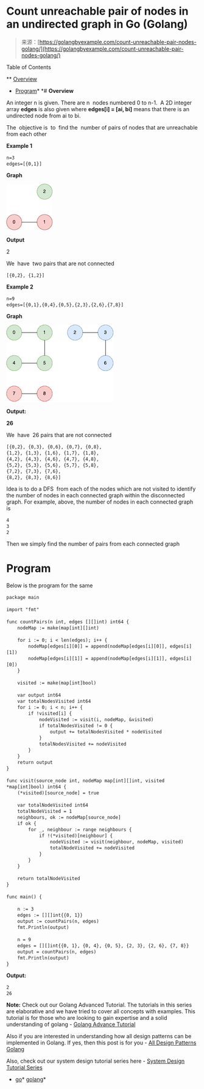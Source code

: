 <!--yml
category: 未分类
date: 2024-10-13 06:50:31
-->

# Count unreachable pair of nodes in an undirected graph in Go (Golang)

> 来源：[https://golangbyexample.com/count-unreachable-pair-nodes-golang/](https://golangbyexample.com/count-unreachable-pair-nodes-golang/)

Table of Contents

 **   [Overview](#Overview "Overview")
*   [Program](#Program "Program")*  *# **Overview**

An integer n is given. There are n  nodes numbered 0 to n-1.  A 2D integer array **edges** is also given where **edges[i] = [ai, bi]** means that there is an undirected node from ai to bi.

The  objective is  to  find the  number of pairs of nodes that are unreachable from each other

**Example 1**

```
n=3
edges=[{0,1}]
```

**Graph**

![](img/8473545ae2c070f9173a090845f5e532.png)

**Output**

2

We  have  two pairs that are not connected

```
[{0,2}, {1,2}]
```

**Example 2**

```
n=9
edges=[{0,1},{0,4},{0,5},{2,3},{2,6},{7,8}]
```

**Graph**

![](img/649eee1225b6dbfbb0bd449cfb524479.png)

**Output:**

**26**

We  have  26 pairs that are not connected

```
[{0,2}, {0,3}, {0,6}, {0,7}, {0,8},
{1,2}, {1,3}, {1,6}, {1,7}, {1,8},
{4,2}, {4,3}, {4,6}, {4,7}, {4,8},
{5,2}, {5,3}, {5,6}, {5,7}, {5,8},
{7,2}, {7,3}, {7,6},
{8,2}, {8,3}, {8,6}]
```

Idea is to do a DFS  from each of the nodes which are not visited to identify the number of nodes in each connected graph within the disconnected graph. For example, above, the number of nodes in each connected graph is

```
4
3
2
```

Then we simply find the number of pairs from each connected graph

# **Program**

Below is the program for the same

```
package main

import "fmt"

func countPairs(n int, edges [][]int) int64 {
	nodeMap := make(map[int][]int)

	for i := 0; i < len(edges); i++ {
		nodeMap[edges[i][0]] = append(nodeMap[edges[i][0]], edges[i][1])
		nodeMap[edges[i][1]] = append(nodeMap[edges[i][1]], edges[i][0])
	}

	visited := make(map[int]bool)

	var output int64
	var totalNodesVisited int64
	for i := 0; i < n; i++ {
		if !visited[i] {
			nodeVisited := visit(i, nodeMap, &visited)
			if totalNodesVisited != 0 {
				output += totalNodesVisited * nodeVisited
			}
			totalNodesVisited += nodeVisited
		}
	}
	return output
}

func visit(source_node int, nodeMap map[int][]int, visited *map[int]bool) int64 {
	(*visited)[source_node] = true

	var totalNodeVisited int64
	totalNodeVisited = 1
	neighbours, ok := nodeMap[source_node]
	if ok {
		for _, neighbour := range neighbours {
			if !(*visited)[neighbour] {
				nodeVisited := visit(neighbour, nodeMap, visited)
				totalNodeVisited += nodeVisited
			}
		}
	}

	return totalNodeVisited
}

func main() {

	n := 3
	edges := [][]int{{0, 1}}
	output := countPairs(n, edges)
	fmt.Println(output)

	n = 9
	edges = [][]int{{0, 1}, {0, 4}, {0, 5}, {2, 3}, {2, 6}, {7, 8}}
	output = countPairs(n, edges)
	fmt.Println(output)
}
```

**Output:**

```
2
26
```

**Note:** Check out our Golang Advanced Tutorial. The tutorials in this series are elaborative and we have tried to cover all concepts with examples. This tutorial is for those who are looking to gain expertise and a solid understanding of golang - [Golang Advance Tutorial](https://golangbyexample.com/golang-comprehensive-tutorial/)

Also if you are interested in understanding how all design patterns can be implemented in Golang. If yes, then this post is for you - [All Design Patterns Golang](https://golangbyexample.com/all-design-patterns-golang/)

Also, check out our system design tutorial series here - [System Design Tutorial Series](https://techbyexample.com/system-design-questions/)

*   [go](https://golangbyexample.com/tag/go/)*   [golang](https://golangbyexample.com/tag/golang/)*